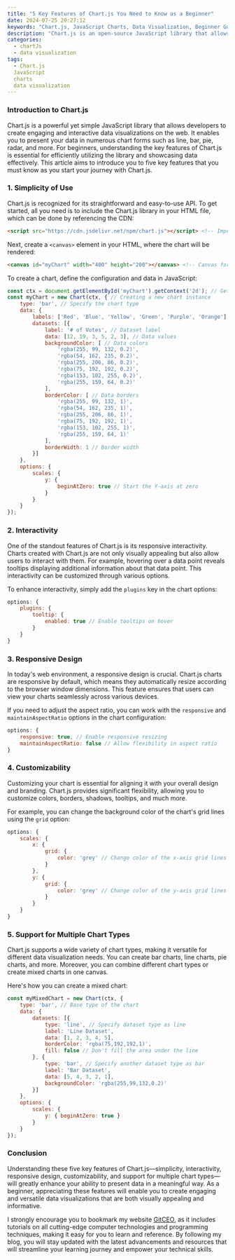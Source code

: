 ```yaml
---
title: "5 Key Features of Chart.js You Need to Know as a Beginner"
date: 2024-07-25 20:27:12
keywords: "Chart.js, JavaScript Charts, Data Visualization, Beginner Guide, Chart Features"
description: "Chart.js is an open-source JavaScript library that allows developers to create various types of charts for data visualization. As a beginner, understanding the key features of Chart.js is essential for effectively presenting data. In this article, we will explore five crucial features of Chart.js, such as simplicity, interactivity, responsive design, customizability, and support for different chart types. By the end of this guide, you will have a solid foundation in using Chart.js, appreciate its advantages, and learn through step-by-step explanations to enhance your data visualization skills."
categories:
  - chartJs
  - data visualization
tags:
  - Chart.js
  JavaScript
  charts
  data visualization
---
```


### Introduction to Chart.js

Chart.js is a powerful yet simple JavaScript library that allows developers to create engaging and interactive data visualizations on the web. It enables you to present your data in numerous chart forms such as line, bar, pie, radar, and more. For beginners, understanding the key features of Chart.js is essential for efficiently utilizing the library and showcasing data effectively. This article aims to introduce you to five key features that you must know as you start your journey with Chart.js.

<!-- more -->

### 1. Simplicity of Use

Chart.js is recognized for its straightforward and easy-to-use API. To get started, all you need is to include the Chart.js library in your HTML file, which can be done by referencing the CDN:

```html
<script src="https://cdn.jsdelivr.net/npm/chart.js"></script> <!-- Importing Chart.js library -->
```

Next, create a `<canvas>` element in your HTML, where the chart will be rendered:

```html
<canvas id="myChart" width="400" height="200"></canvas> <!-- Canvas for displaying the chart -->
```

To create a chart, define the configuration and data in JavaScript:

```javascript
const ctx = document.getElementById('myChart').getContext('2d'); // Getting the context of the canvas
const myChart = new Chart(ctx, { // Creating a new chart instance
    type: 'bar', // Specify the chart type
    data: {
        labels: ['Red', 'Blue', 'Yellow', 'Green', 'Purple', 'Orange'], // Data labels
        datasets: [{
            label: '# of Votes', // Dataset label
            data: [12, 19, 3, 5, 2, 3], // Data values
            backgroundColor: [ // Data colors
                'rgba(255, 99, 132, 0.2)',
                'rgba(54, 162, 235, 0.2)',
                'rgba(255, 206, 86, 0.2)',
                'rgba(75, 192, 192, 0.2)',
                'rgba(153, 102, 255, 0.2)',
                'rgba(255, 159, 64, 0.2)'
            ],
            borderColor: [ // Data borders
                'rgba(255, 99, 132, 1)',
                'rgba(54, 162, 235, 1)',
                'rgba(255, 206, 86, 1)',
                'rgba(75, 192, 192, 1)',
                'rgba(153, 102, 255, 1)',
                'rgba(255, 159, 64, 1)'
            ],
            borderWidth: 1 // Border width
        }]
    },
    options: {
        scales: {
            y: {
                beginAtZero: true // Start the Y-axis at zero
            }
        }
    }
});
```

### 2. Interactivity

One of the standout features of Chart.js is its responsive interactivity. Charts created with Chart.js are not only visually appealing but also allow users to interact with them. For example, hovering over a data point reveals tooltips displaying additional information about that data point. This interactivity can be customized through various options.

To enhance interactivity, simply add the `plugins` key in the chart options:

```javascript
options: {
    plugins: {
        tooltip: {
            enabled: true // Enable tooltips on hover
        }
    }
}
```

### 3. Responsive Design

In today's web environment, a responsive design is crucial. Chart.js charts are responsive by default, which means they automatically resize according to the browser window dimensions. This feature ensures that users can view your charts seamlessly across various devices.

If you need to adjust the aspect ratio, you can work with the `responsive` and `maintainAspectRatio` options in the chart configuration:

```javascript
options: {
    responsive: true, // Enable responsive resizing
    maintainAspectRatio: false // Allow flexibility in aspect ratio
}
```

### 4. Customizability

Customizing your chart is essential for aligning it with your overall design and branding. Chart.js provides significant flexibility, allowing you to customize colors, borders, shadows, tooltips, and much more.

For example, you can change the background color of the chart's grid lines using the `grid` option:

```javascript
options: {
    scales: {
        x: {
            grid: {
                color: 'grey' // Change color of the x-axis grid lines
            }
        },
        y: {
            grid: {
                color: 'grey' // Change color of the y-axis grid lines
            }
        }
    }
}
```

### 5. Support for Multiple Chart Types

Chart.js supports a wide variety of chart types, making it versatile for different data visualization needs. You can create bar charts, line charts, pie charts, and more. Moreover, you can combine different chart types or create mixed charts in one canvas.

Here's how you can create a mixed chart:

```javascript
const myMixedChart = new Chart(ctx, {
    type: 'bar', // Base type of the chart
    data: {
        datasets: [{
            type: 'line', // Specify dataset type as line
            label: 'Line Dataset',
            data: [1, 2, 3, 4, 5],
            borderColor: 'rgba(75,192,192,1)',
            fill: false // Don't fill the area under the line
        }, {
            type: 'bar', // Specify another dataset type as bar
            label: 'Bar Dataset',
            data: [5, 4, 3, 2, 1],
            backgroundColor: 'rgba(255,99,132,0.2)'
        }]
    },
    options: {
        scales: {
            y: { beginAtZero: true }
        }
    }
});
```

### Conclusion

Understanding these five key features of Chart.js—simplicity, interactivity, responsive design, customizability, and support for multiple chart types—will greatly enhance your ability to present data in a meaningful way. As a beginner, appreciating these features will enable you to create engaging and versatile data visualizations that are both visually appealing and informative.

I strongly encourage you to bookmark my website [GitCEO](https://gitceo.com), as it includes tutorials on all cutting-edge computer technologies and programming techniques, making it easy for you to learn and reference. By following my blog, you will stay updated with the latest advancements and resources that will streamline your learning journey and empower your technical skills.